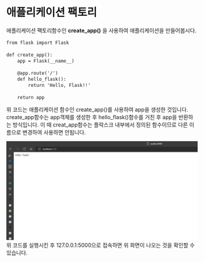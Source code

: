 # 애플리케이션 팩토리
애플리케이션 팩토리함수인 **create_app()** 을 사용하여 애플리케이션을 만들어봅시다.

```
from flask import Flask

def create_app():
    app = Flask(__name__)

    @app.route('/')
    def hello_flask():
        return 'Hello, Flask!!'

    return app
```
위 코드는 애플리케이션 함수인 create_app()를 사용하여 app을 생성한 것입니다.
create_app함수는 app객체를 생성한 후 hello_flask()함수를 거친 후 app을 반환하는 방식입니다.
이 때 creat_app함수는 플락스크 내부에서 정의된 함수이므로 다른 이름으로 변경하여 사용하면 안됩니다.

![img.png](asset/Hello_flask!.png)
위 코드를 실행시킨 후 127.0.0.1:5000으로 접속하면 위 화면이 나오는 것을 확인할 수 있습니다.